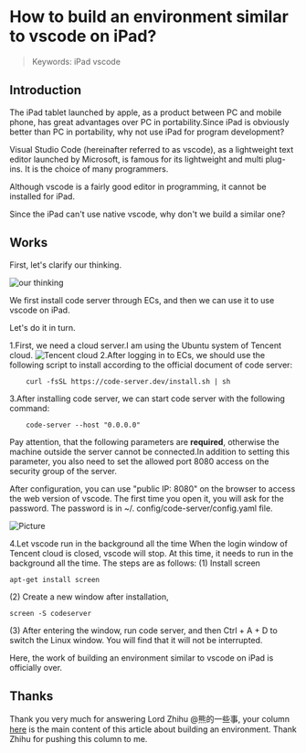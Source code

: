# How to build an environment similar to vscode on iPad?

> Keywords: iPad vscode

## Introduction

The iPad tablet launched by apple, as a product between PC and mobile phone, has great advantages over PC in portability.Since iPad is obviously better than PC in portability, why not use iPad for program development?

Visual Studio Code (hereinafter referred to as vscode), as a lightweight text editor launched by Microsoft, is famous for its lightweight and multi plug-ins. It is the choice of many programmers.

Although vscode is a fairly good editor in programming, it cannot be installed for iPad.

Since the iPad can't use native vscode, why don't we build a similar one?

## Works

First, let's clarify our thinking.

![our thinking](assets/example-1-1.jpg)

We first install code server through ECs, and then we can use it to use vscode on iPad.

Let's do it in turn.

1.First, we need a cloud server.I am using the Ubuntu system of Tencent cloud.
![Tencent cloud](assets/example-1-2.jpg)
2.After logging in to ECs, we should use the following script to install according to the official document of code server:

```
    curl -fsSL https://code-server.dev/install.sh | sh
```

3.After installing code server, we can start code server with the following command:

```
    code-server --host "0.0.0.0"
```

Pay attention, that the following parameters are **required**, otherwise the machine outside the server cannot be connected.In addition to setting this parameter, you also need to set the allowed port 8080 access on the security group of the server.

After configuration, you can use "public IP: 8080" on the browser to access the web version of vscode.
The first time you open it, you will ask for the password. The password is in ~/. config/code-server/config.yaml file.

![Picture](assets/example-1-3.jpg)

4.Let vscode run in the background all the time
When the login window of Tencent cloud is closed, vscode will stop. At this time, it needs to run in the background all the time. The steps are as follows:
(1) Install screen

`
apt-get install screen
`

(2) Create a new window after installation,

`
screen -S codeserver
`

(3) After entering the window, run code server, and then Ctrl + A + D to switch the Linux window. You will find that it will not be interrupted.

Here, the work of building an environment similar to vscode on iPad is officially over.

## Thanks

Thank you very much for answering Lord Zhihu @熊的一些事, your column [here](https://zhuanlan.zhihu.com/p/436011162) is the main content of this article about building an environment. Thank Zhihu for pushing this column to me.
